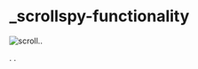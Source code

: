 # _scrollspy-functionality
![scroll](https://user-images.githubusercontent.com/48913682/95672044-5cce7900-0b95-11eb-828c-d8bb0f8c4e93.PNG)..

.
.
